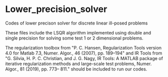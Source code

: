 # Lower_precision_solver
 Codes of lower precison solver for discrete linear ill-posed problems
 
 These files include the LSQR algorithm implemented using double and single precision for solving some test
 1 or 2 dimensional problems.
 
The regularization toolbox from "P. C. Hansen, Regularization Tools version 4.0 for Matlab 7.3, Numer. Algor., 46 (2007),
pp. 189–194" and IR Tools from "G. Silvia, H. P. C. Christian, and J. G. Nagy, IR Tools: A MATLAB package of iterative
regularization methods and large-scale test problems, Numer. Algor., 81 (2019), pp. 773–
811." should be included to run our codes.

 

